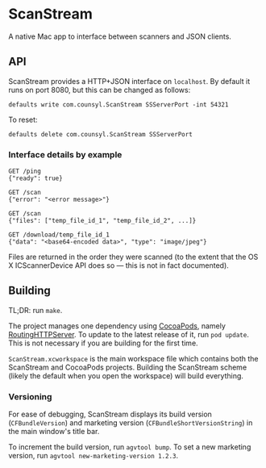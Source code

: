 # ScanStream
A native Mac app to interface between scanners and JSON clients.

## API

ScanStream provides a HTTP+JSON interface on `localhost`. By default it runs on port 8080, but this can be changed as follows:

    defaults write com.counsyl.ScanStream SSServerPort -int 54321

To reset:

    defaults delete com.counsyl.ScanStream SSServerPort

### Interface details by example

    GET /ping
    {"ready": true}

    GET /scan
    {"error": "<error message>"}

    GET /scan
    {"files": ["temp_file_id_1", "temp_file_id_2", ...]}

    GET /download/temp_file_id_1
    {"data": "<base64-encoded data>", "type": "image/jpeg"}

Files are returned in the order they were scanned (to the extent that the OS X
ICScannerDevice API does so — this is not in fact documented).

## Building

TL;DR: run `make`.

The project manages one dependency using [CocoaPods](http://cocoapods.org/), namely [RoutingHTTPServer](http://cocoadocs.org/docsets/RoutingHTTPServer/). To update to the latest release of it, run `pod update`. This is not necessary if you are building for the first time.

`ScanStream.xcworkspace` is the main workspace file which contains both the ScanStream and CocoaPods projects. Building the ScanStream scheme (likely the default when you open the workspace) will build everything.

### Versioning

For ease of debugging, ScanStream displays its build version
(`CFBundleVersion`) and marketing version (`CFBundleShortVersionString`) in the
main window's title bar.

To increment the build version, run `agvtool bump`. To set a new marketing
version, run `agvtool new-marketing-version 1.2.3`.
